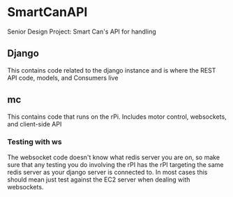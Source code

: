 SmartCanAPI
===========
Senior Design Project: Smart Can's API for handling 

Django
------
This contains code related to the django instance and is where the REST API code, models, and Consumers live

mc
------
This contains code that runs on the rPi. Includes motor control, websockets, and client-side API

### Testing with ws
The websocket code doesn't know what redis server you are on, so make sure that any testing you do involving the rPI has the rPI targeting the same redis server as your django server is connected to. In most cases this should mean just test against the EC2 server when dealing with websockets.
